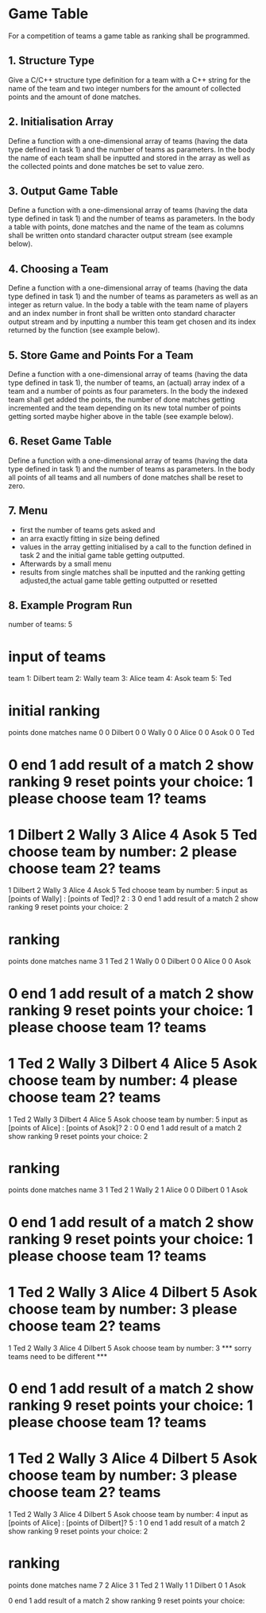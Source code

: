 # Game Table
For a competition of teams a game table as ranking shall be programmed.

## 1. Structure Type
Give a C/C++ structure type definition for a team with a C++ string for the name of the team and two integer numbers for the amount of collected points and the amount of done matches.


## 2. Initialisation Array
Define a function with a one-dimensional array of teams (having the data type defined in task 1) and the number of teams as parameters. In the body the name of each team shall be inputted and stored in the array as well as the collected points and done matches be set to value zero.

## 3. Output Game Table
Define a function with a one-dimensional array of teams (having the data type defined in task 1) and the number of teams as parameters. In the body a table with points, done matches and the name of the team as columns shall be written onto standard character output stream (see example below).

## 4. Choosing a Team
Define a function with a one-dimensional array of teams (having the data type defined in task 1) and the number of teams as parameters as well as an integer as return value. In the body a table with the team name of players and an index number in front shall be written onto standard character output stream and by inputting a number this team get chosen and its index returned by the function (see example below).

## 5. Store Game and Points For a Team
Define a function with a one-dimensional array of teams (having the data type defined in task 1), the number of teams, an (actual) array index of a team and a number of points as four parameters. In the body the indexed team shall get added the points, the number of done matches getting incremented and the team depending on its new total number of points getting sorted maybe higher above in the table (see example below).

## 6. Reset Game Table
Define a function with a one-dimensional array of teams (having the data type defined in task 1) and the number of teams as parameters. In the body all points of all teams and all numbers of done matches shall be reset to zero.

## 7. Menu
- first the number of teams gets asked and
- an arra exactly fitting in size being defined
- values in the array getting initialised by a call to the function defined in task 2 and the initial game table getting outputted.
- Afterwards by a small menu
- results from single matches shall be inputted and the ranking getting adjusted,the actual game table getting outputted or resetted

## 8. Example Program Run
number of teams: 5

input of teams
==============
team 1: Dilbert
team 2: Wally
team 3: Alice
team 4: Asok
team 5: Ted

initial ranking
===============
points   done matches    name
0        0               Dilbert
0        0               Wally
0        0               Alice
0        0               Asok
0        0               Ted

0 end
1 add result of a match
2 show ranking
9 reset points
your choice: 1
please choose team 1?
teams
=====
1       Dilbert
2       Wally
3       Alice
4       Asok
5       Ted
choose team by number: 2
please choose team 2?
teams
=====
1       Dilbert
2       Wally
3       Alice
4       Asok
5       Ted
choose team by number: 5
input as [points of Wally] : [points of Ted]? 2 : 3
0 end
1 add result of a match
2 show ranking
9 reset points
your choice: 2

ranking
=======
points   done matches    name
3        1               Ted
2        1               Wally
0        0               Dilbert
0        0               Alice
0        0               Asok

0 end
1 add result of a match
2 show ranking
9 reset points
your choice: 1
please choose team 1?
teams
=====
1       Ted
2       Wally
3       Dilbert
4       Alice
5       Asok
choose team by number: 4
please choose team 2?
teams
=====
1       Ted
2       Wally
3       Dilbert
4       Alice
5       Asok
choose team by number: 5
input as [points of Alice] : [points of Asok]? 2 : 0
0 end
1 add result of a match
2 show ranking
9 reset points
your choice: 2

ranking
=======
points   done matches    name
3        1               Ted
2        1               Wally
2        1               Alice
0        0               Dilbert
0        1               Asok

0 end
1 add result of a match
2 show ranking
9 reset points
your choice: 1
please choose team 1?
teams
=====
1       Ted
2       Wally
3       Alice
4       Dilbert
5       Asok
choose team by number: 3
please choose team 2?
teams
=====
1       Ted
2       Wally
3       Alice
4       Dilbert
5       Asok
choose team by number: 3
*** sorry teams need to be different ***

0 end
1 add result of a match
2 show ranking
9 reset points
your choice: 1
please choose team 1?
teams
=====
1       Ted
2       Wally
3       Alice
4       Dilbert
5       Asok
choose team by number: 3
please choose team 2?
teams
=====
1       Ted
2       Wally
3       Alice
4       Dilbert
5       Asok
choose team by number: 4
input as [points of Alice] : [points of Dilbert]? 5 : 1
0 end
1 add result of a match
2 show ranking
9 reset points
your choice: 2

ranking
=======
points   done matches    name
7        2               Alice
3        1               Ted
2        1               Wally
1        1               Dilbert
0        1               Asok

0 end
1 add result of a match
2 show ranking
9 reset points
your choice:
